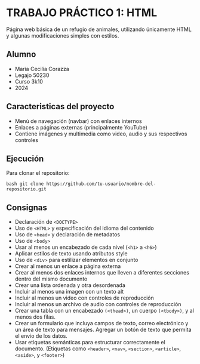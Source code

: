 # TRABAJO PRÁCTICO 1: HTML
Página web básica de un refugio de animales, utilizando únicamente HTML y algunas modificaciones simples con estilos.

## Alumno
- María Cecilia Corazza
- Legajo 50230
- Curso 3k10
- 2024

## Caracteristicas del proyecto
- Menú de navegación (navbar) con enlaces internos
- Enlaces a páginas externas (principalmente YouTube)
- Contiene imágenes y multimedia como video, audio y sus respectivos controles

## Ejecución

Para clonar el repositorio:

`bash git clone https://github.com/tu-usuario/nombre-del-repositorio.git`

## Consignas

- Declaración de `<DOCTYPE>`
- Uso de `<HTML>` y especificación del idioma del contenido
- Uso de `<head>` y declaración de metadatos
- Uso de `<body>`
- Usar al menos un encabezado de cada nivel (`<h1>` a `<h6>`)
- Aplicar estilos de texto usando atributos style
- Uso de `<div>` para estilizar elementos en conjunto
- Crear al menos un enlace a página externa
- Crear al menos dos enlaces internos que lleven a diferentes secciones dentro del mismo documento
- Crear una lista ordenada y otra desordenada
- Incluir al menos una imagen con un texto alt
- Incluir al menos un video con controles de reproducción
- Incluir al menos un archivo de audio con controles de reproducción
- Crear una tabla con un encabezado `(<thead>)`, un cuerpo `(<tbody>)`, y al menos dos filas.
- Crear un formulario que incluya campos de texto, correo electrónico y un área de texto para mensajes. Agregar un botón de texto que permita el envio de los datos.
- Usar etiquetas semánticas para estructurar correctamente el documento. (Etiquetas como `<header>`, `<nav>`, `<section>`, `<article>`, `<aside>`, y `<footer>`)
